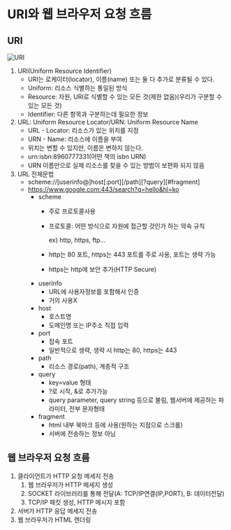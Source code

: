 # URI와 웹 브라우저 요청 흐름

## URI

![URI](https://github.com/sunhee00/TIL/assets/104435431/893abd88-4374-49bf-9713-d46eafa26f17)


1. URI(Uniform Resource Identifier)
    - URI는 로케이터(locator), 이름(name) 또는 둘 다 추가로 분류될 수 있다.
    - Uniform: 리소스 식별하는 통일된 방식
    - Resource: 자원, URI로 식별할 수 있는 모든 것(제한 없음)(우리가 구분할 수 있는 모든 것)
    - Identifier: 다른 항목과 구분하는데 필요한 정보
2. URL: Uniform Resource Locator/URN: Uniform Resource Name
    - URL - Locator: 리소스가 있는 위치를 지정
    - URN - Name: 리소스에 이름을 부여
    - 위치는 변할 수 있지만, 이름은 변하지 않는다.
    - urn:isbn:8960777331(어떤 책의 isbn URN)
    - URN 이름만으로 실제 리소스를 찾을 수 있는 방법이 보편화 되지 않음
3. URL 전체문법
    - scheme://[userinfo@]host[:port][/path][?query][#fragment]
    - https://www.google.com:443/search?q=hello&hl=ko
        - scheme
            - 주로 프로토콜사용
            - 프로토콜: 어떤 방식으로 자원에 접근할 것인가 하는 약속 규칙
                
                ex) http, https, ftp…
                
            - http는 80 포트, https는 443 포트를 주로 사용, 포트는 생략 가능
            - https는 http에 보안 추가(HTTP Secure)
        - userinfo
            - URL에 사용자정보를 포함해서 인증
            - 거의 사용X
        - host
            - 호스트명
            - 도메인명 또는 IP주소 직접 입력
        - port
            - 접속 포트
            - 일반적으로 생략, 생략 시 http는 80, https는 443
        - path
            - 리소스 경로(path), 계층적 구조
        - query
            - key=value 형태
            - ?로 시작, &로 추가가능
            - query parameter, query string 등으로 불림, 웹서버에 제공하는 파라미터, 전부 문자형태
        - fragment
            - html 내부 북마크 등에 사용(원하는 지점으로 스크롤)
            - 서버에 전송하는 정보 아님

## 웹 브라우저 요청 흐름

1. 클라이언트가 HTTP 요청 메세지 전송
    1. 웹 브라우저가 HTTP 메세지 생성
    2. SOCKET 라이브러리를 통해 전달(A: TCP/IP연결(IP,PORT), B: 데이터전달)
    3. TCP/IP 패킷 생성, HTTP 메시지 포함
2. 서버가 HTTP 응답 메세지 전송
3. 웹 브라우저가 HTML 렌더링
